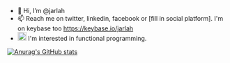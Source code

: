 - 👋 Hi, I’m @jarlah
- 📫 Reach me on twitter, linkedin, facebook or [fill in social platform]. I'm on keybase too https://keybase.io/jarlah
- <img src="https://user-images.githubusercontent.com/404102/139930241-d45d4ca0-d17f-4bd4-b211-0066e47548b9.png" width="20" height="20"> I'm interested in functional programming.

[![Anurag's GitHub stats](https://github-readme-stats.vercel.app/api?username=jarlah&theme=dark)](https://github.com/anuraghazra/github-readme-stats)
